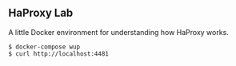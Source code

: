 ## HaProxy Lab

A little Docker environment for understanding how HaProxy works.

```
$ docker-compose wup
$ curl http://localhost:4481
```
